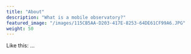 ```yaml
---
title: "About"
description: "What is a mobile observatory?"
featured_image: "/images/115CB5AA-D203-417E-8253-64DE61CF99A6.JPG"
weight: 50
---
```


Like this: ...
